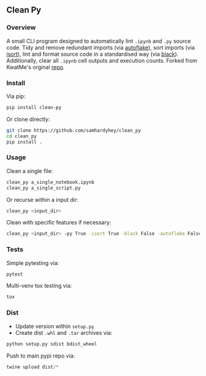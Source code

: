 ## Clean Py
### Overview
A small CLI program designed to automatically lint ```.ipynb``` and ```.py``` source code. Tidy and remove redundant imports (via [autoflake](https://github.com/myint/autoflake)), sort imports (via [isort](https://github.com/timothycrosley/isort)), lint and format source code in a standardised way (via [black](https://github.com/ambv/black)). Additionally, clear all ```.ipynb``` cell outputs and execution counts. Forked from KwatMe's orginal [repo](https://github.com/KwatME/clean_ipynb).

### Install
Via pip:
```sh
pip install clean-py
```

Or clone directly:
```sh
git clone https://github.com/samhardyhey/clean_py
cd clean_py
pip install .
```

### Usage
Clean a single file:
```sh
clean_py a_single_notebook.ipynb
clean_py a_single_script.py
```

Or recurse within a input dir:
```sh
clean_py <input_dir>
```

Clean with specific features if necessary:
```sh
clean_py <input_dir> -py True -isort True -black False -autoflake False
```

### Tests
Simple pytesting via:
```sh
pytest
```

Multi-venv tox testing via:
```sh
tox
```

### Dist
- Update version within `setup.py`
- Create dist `.whl` and `.tar` archives via:
```py
python setup.py sdist bdist_wheel
```
Push to main pypi repo via:
```py
twine upload dist/*
```